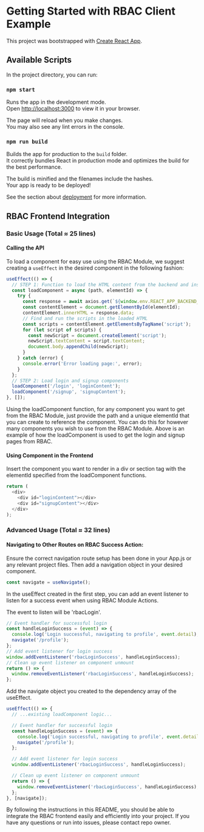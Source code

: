 # Getting Started with RBAC Client Example

This project was bootstrapped with [Create React App](https://github.com/facebook/create-react-app).

## Available Scripts

In the project directory, you can run:

### `npm start`

Runs the app in the development mode.\
Open [http://localhost:3000](http://localhost:3000) to view it in your browser.

The page will reload when you make changes.\
You may also see any lint errors in the console.


### `npm run build`

Builds the app for production to the `build` folder.\
It correctly bundles React in production mode and optimizes the build for the best performance.

The build is minified and the filenames include the hashes.\
Your app is ready to be deployed!

See the section about [deployment](https://facebook.github.io/create-react-app/docs/deployment) for more information.

## RBAC Frontend Integration

### Basic Usage (Total ≈ 25 lines)

#### Calling the API

To load a component for easy use using the RBAC Module, we suggest creating a `useEffect` in the desired component in the following fashion:

```javascript
useEffect(() => {
  // STEP 1: Function to load the HTML content from the backend and insert it into the specified element
  const loadComponent = async (path, elementId) => {
    try {
      const response = await axios.get(`${window.env.REACT_APP_BACKEND_URL}/api${path}`);
      const contentElement = document.getElementById(elementId);
      contentElement.innerHTML = response.data;
      // Find and run the scripts in the loaded HTML
      const scripts = contentElement.getElementsByTagName('script');
      for (let script of scripts) {
        const newScript = document.createElement('script');
        newScript.textContent = script.textContent;
        document.body.appendChild(newScript);
      }
    } catch (error) {
      console.error('Error loading page:', error);
    }
  };
  // STEP 2: Load login and signup components
  loadComponent('/login', 'loginContent');
  loadComponent('/signup', 'signupContent');
}, []);
```

Using the loadComponent function, for any component you want to get from the RBAC Module, just provide the path and a unique elementId that you can create to reference the component. You can do this for however many components you wish to use from the RBAC Module. Above is an example of how the loadComponent is used to get the login and signup pages from RBAC.

#### Using Component in the Frontend

Insert the component you want to render in a div or section tag with the elementId specified from the loadComponent functions.

```javascript
return (
  <div>
    <div id="loginContent"></div>
    <div id="signupContent"></div>
  </div>
);
```

### Advanced Usage (Total ≈ 32 lines)

#### Navigating to Other Routes on RBAC Success Action:

Ensure the correct navigation route setup has been done in your App.js or any relevant project files. Then add a navigation object in your desired component.

```javascript
const navigate = useNavigate();
```

In the useEffect created in the first step, you can add an event listener to listen for a success event when using RBAC Module Actions.

The event to listen will be 'rbacLogin'.

```javascript
// Event handler for successful login
const handleLoginSuccess = (event) => {
  console.log('Login successful, navigating to profile', event.detail);
  navigate('/profile');
};
// Add event listener for login success
window.addEventListener('rbacLoginSuccess', handleLoginSuccess);
// Clean up event listener on component unmount
return () => {
  window.removeEventListener('rbacLoginSuccess', handleLoginSuccess);
};
```

Add the navigate object you created to the dependency array of the useEffect.

```javascript
useEffect(() => {
  // ...existing loadComponent logic...

  // Event handler for successful login
  const handleLoginSuccess = (event) => {
    console.log('Login successful, navigating to profile', event.detail);
    navigate('/profile');
  };

  // Add event listener for login success
  window.addEventListener('rbacLoginSuccess', handleLoginSuccess);

  // Clean up event listener on component unmount
  return () => {
    window.removeEventListener('rbacLoginSuccess', handleLoginSuccess);
  };
}, [navigate]);
```
By following the instructions in this README, you should be able to integrate the RBAC frontend easily and efficiently into your project. If you have any questions or run into issues, please contact repo owner.
